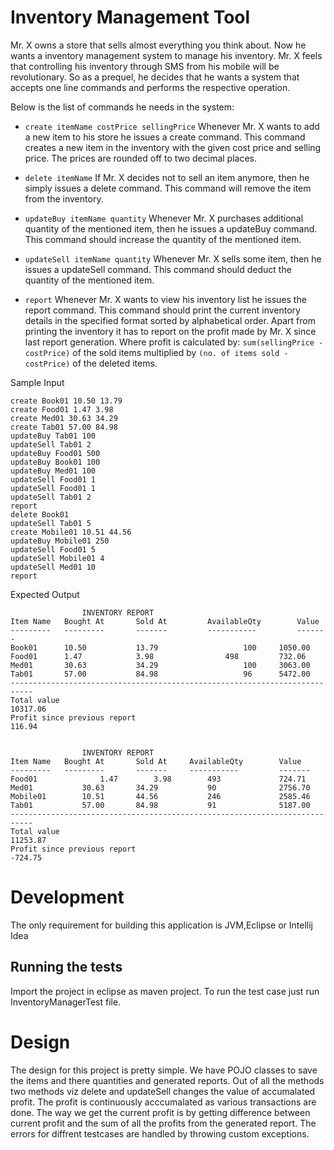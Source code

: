 # Inventory Management Tool

Mr. X owns a store that sells almost everything you think about. Now he wants a inventory management system to manage his inventory. Mr. X feels that controlling his inventory through SMS from his mobile will be revolutionary. So as a prequel, he decides that he wants a system that accepts one line commands and performs the respective operation.

Below is the list of commands he needs in the system:
* `create itemName costPrice sellingPrice`
       	Whenever Mr. X wants to add a new item to his store he issues a create command. This command creates a new item in the inventory with the given cost price and selling price. The prices are rounded off to two decimal places.

* `delete itemName`
      	If Mr. X decides not to sell an item anymore, then he simply issues a delete command. This command will remove the item from the inventory.

* `updateBuy itemName quantity`
      	Whenever Mr. X purchases additional quantity of the mentioned item, then he issues a updateBuy command. This command should increase the quantity of the mentioned item.

* `updateSell itemName quantity`
      	Whenever Mr. X sells some item, then he issues a updateSell command. This command should deduct the quantity of the mentioned item.

* `report`
      	Whenever Mr. X wants to view his inventory list he issues the report command. This command should print the current inventory details in the specified format sorted by alphabetical order. Apart from printing the inventory it has to report on the profit made by Mr. X since last report generation. Where profit is calculated by:  `sum(sellingPrice - costPrice)` of the sold items multiplied by `(no. of items sold - costPrice)` of the deleted items.


Sample Input
```
create Book01 10.50 13.79
create Food01 1.47 3.98
create Med01 30.63 34.29
create Tab01 57.00 84.98
updateBuy Tab01 100
updateSell Tab01 2
updateBuy Food01 500
updateBuy Book01 100
updateBuy Med01 100
updateSell Food01 1
updateSell Food01 1
updateSell Tab01 2
report
delete Book01
updateSell Tab01 5
create Mobile01 10.51 44.56
updateBuy Mobile01 250
updateSell Food01 5
updateSell Mobile01 4
updateSell Med01 10
report

```
Expected Output
```
              	INVENTORY REPORT
Item Name 	Bought At    	Sold At       	AvailableQty    	Value
--------- 	---------    	-------       	-----------     	-------
Book01    	10.50          	13.79               	100    	1050.00
Food01     	1.47           	3.98               	498     	732.06
Med01     	30.63          	34.29               	100    	3063.00
Tab01     	57.00          	84.98                	96    	5472.00
---------------------------------------------------------------------------
Total value                                                     	10317.06
Profit since previous report                                      	116.94


              	INVENTORY REPORT
Item Name 	Bought At    	Sold At  	AvailableQty    	Value
--------- 	---------    	-------  	-----------     	-------
Food01          	1.47      	3.98       	493           	724.71
Med01          	30.63     	34.29        	90          	2756.70
Mobile01       	10.51     	44.56       	246          	2585.46
Tab01          	57.00     	84.98        	91          	5187.00
---------------------------------------------------------------------------
Total value                                                   	11253.87
Profit since previous report                                   	-724.75
```

# Development
The only requirement for building this application is JVM,Eclipse or Intellij Idea
## Running the tests
Import the project in eclipse as maven project.
To run the test case just  run InventoryManagerTest file. 

# Design  
The design for this project is pretty simple. We have POJO classes to save the items and there quantities and generated reports.
Out of all the methods two methods viz delete and updateSell changes the value of accumalated profit. The profit is continuously 
acccumalated as various transactions are done. The way we get the current profit is by getting difference between current profit
and the sum of all the profits from the generated report.
The errors for diffrent testcases are handled by throwing custom exceptions.
